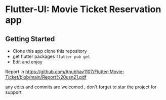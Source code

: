 # Flutter-UI: Movie Ticket Reservation app 

## Getting Started

- Clone this app 
clone this repository
- get flutter packages 
`flutter pub get `
- Edit and enjoy 

Report in https://github.com/Anubhav1107/Flutter-Movie-Ticket/blob/main/Report%20usn21.pdf

any edits and commits are welcomed , don't forget to star the project for support
